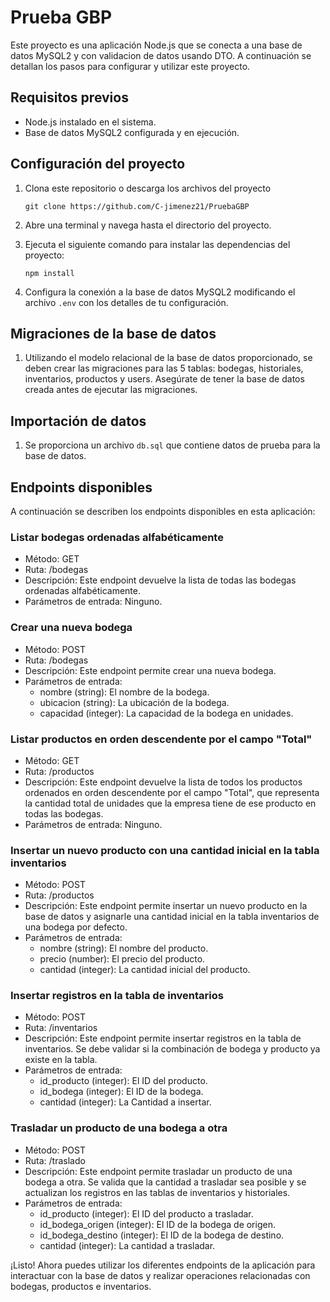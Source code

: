 # Prueba GBP

Este proyecto es una aplicación Node.js que se conecta a  una base de datos MySQL2 y con validacion de datos usando DTO. A continuación se detallan los pasos para  configurar y utilizar este proyecto.

## 

## Requisitos previos

- Node.js instalado en el sistema.
- Base de datos MySQL2 configurada y en ejecución.

## 

## Configuración del proyecto

1. Clona este repositorio o descarga los archivos del proyecto

   `git clone https://github.com/C-jimenez21/PruebaGBP`

2. Abre una terminal y navega hasta el directorio del proyecto.

3. Ejecuta el siguiente comando para instalar las dependencias del proyecto:

   ```
   npm install
   ```

4. Configura la conexión a la base de datos MySQL2 modificando el archivo `.env` con los detalles de tu configuración.

## 

## Migraciones de la base de datos

1. Utilizando el modelo relacional de la base de datos  proporcionado, se deben crear las migraciones para las 5 tablas:  bodegas, historiales, inventarios, productos y users. Asegúrate de tener la base de datos creada antes de ejecutar las migraciones.

## 

## Importación de datos

1. Se proporciona un archivo `db.sql` que contiene datos de prueba para la base de datos.

   

## Endpoints disponibles

A continuación se describen los endpoints disponibles en esta aplicación:



### Listar bodegas ordenadas alfabéticamente

- Método: GET
- Ruta: /bodegas
- Descripción: Este endpoint devuelve la lista de todas las bodegas ordenadas alfabéticamente.
- Parámetros de entrada: Ninguno.

### 

### Crear una nueva bodega

- Método: POST
- Ruta: /bodegas
- Descripción: Este endpoint permite crear una nueva bodega.
- Parámetros de entrada:
  - nombre (string): El nombre de la bodega.
  - ubicacion (string): La ubicación de la bodega.
  - capacidad (integer): La capacidad de la bodega en unidades.

### 

### Listar productos en orden descendente por el campo "Total"

- Método: GET
- Ruta: /productos
- Descripción: Este endpoint devuelve la lista de todos los productos  ordenados en orden descendente por el campo "Total", que representa la  cantidad total de unidades que la empresa tiene de ese producto en todas las bodegas.
- Parámetros de entrada: Ninguno.

### 

### Insertar un nuevo producto con una cantidad inicial en la tabla inventarios

- Método: POST
- Ruta: /productos
- Descripción: Este endpoint permite insertar un nuevo producto en la  base de datos y asignarle una cantidad inicial en la tabla inventarios  de una bodega por defecto.
- Parámetros de entrada:
  - nombre (string): El nombre del producto.
  - precio (number): El precio del producto.
  - cantidad (integer): La cantidad inicial del producto.

### 

### Insertar registros en la tabla de inventarios

- Método: POST
- Ruta: /inventarios
- Descripción: Este endpoint permite insertar registros en la tabla de inventarios. Se debe validar si la combinación de bodega y producto ya  existe en la tabla.
- Parámetros de entrada:
  - id_producto (integer): El ID del producto.
  - id_bodega (integer): El ID de la bodega.
  - cantidad (integer): La Cantidad a insertar.

### 

### Trasladar un producto de una bodega a otra

- Método: POST
- Ruta: /traslado
- Descripción: Este endpoint permite trasladar un producto de una  bodega a otra. Se valida que la cantidad a trasladar sea posible y se  actualizan los registros en las tablas de inventarios y historiales.
- Parámetros de entrada:
  - id_producto (integer): El ID del producto a trasladar.
  - id_bodega_origen (integer): El ID de la bodega de origen.
  - id_bodega_destino (integer): El ID de la bodega de destino.
  - cantidad (integer): La cantidad a trasladar.

¡Listo! Ahora puedes utilizar los diferentes endpoints de  la aplicación para interactuar con la base de datos y realizar  operaciones relacionadas con bodegas, productos e inventarios.